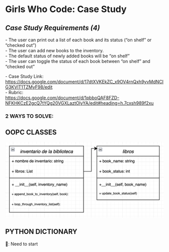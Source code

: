# Girls Who Code: Case Study  
## *Case Study Requirements (4)*  
\- The user can print out a list of each book and its status (“on shelf” or “checked out”)  
\- The user can add new books to the inventory.  
\- The default status of newly added books will be “on shelf”  
\- The user can toggle the status of each book between “on shelf” and “checked out”
  
\- Case Study Link:  
https://docs.google.com/document/d/17dtXVKEkZC_x9OV4rnQxh9yvMdNCIG3KVlT1TZMyF98/edit  
\- Rubric:  
https://docs.google.com/document/d/1pbboQAF8FZD-NFKHKCzE2gcQ7tYQg20VGXLaztOlyYA/edit#heading=h.7cxsh989f2xu  

### 2 WAYS TO SOLVE:  
## OOPC CLASSES  
![](images/GWC_updated_CD.png)  

## PYTHON DICTIONARY  
🤔: Need to start  



